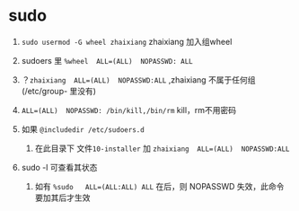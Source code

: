# sudo
1. `sudo usermod -G wheel zhaixiang`  zhaixiang 加入组wheel
2. sudoers 里  `%wheel  ALL=(ALL)  NOPASSWD: ALL`
3. ？`zhaixiang  ALL=(ALL)  NOPASSWD:ALL` ,zhaixiang 不属于任何组 (/etc/group- 里没有)
4.  `ALL=(ALL)  NOPASSWD: /bin/kill,/bin/rm`  kill，rm不用密码
5.  如果 `@includedir /etc/sudoers.d`
    1.  在此目录下 文件`10-installer` 加 `zhaixiang  ALL=(ALL)  NOPASSWD:ALL`

6. sudo -l 可查看其状态
   1. 如有 `%sudo   ALL=(ALL:ALL) ALL` 在后，则 NOPASSWD 失效，此命令要加其后才生效